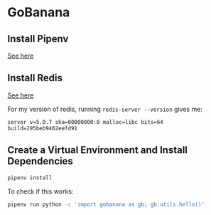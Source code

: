 # GoBanana

## Install Pipenv
[See here](https://github.com/pypa/pipenv)

## Install Redis 
[See here](https://redis.io/topics/quickstart)

For my version of redis, running `redis-server --version` gives me:

```
server v=5.0.7 sha=00000000:0 malloc=libc bits=64 build=295beb9462eefd91
```

## Create a Virtual Environment and Install Dependencies
```bash
pipenv install
```

To check if this works:
```bash
pipenv run python -c 'import gobanana as gb; gb.utils.hello()'
```


